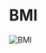 
# BMI

![BMI](https://github.com/fibonutchy/BMI/assets/130802142/fdab33b8-43f9-4958-bf2b-3a3ac017db58)
